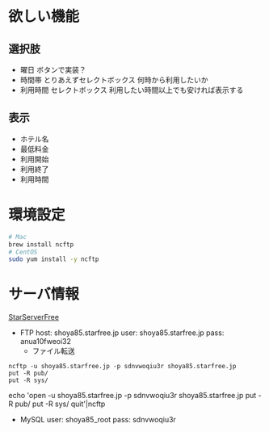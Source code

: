 # 欲しい機能
## 選択肢
- 曜日
    ボタンで実装？
- 時間帯
    とりあえずセレクトボックス
    何時から利用したいか
- 利用時間
    セレクトボックス
    利用したい時間以上でも安ければ表示する

## 表示
- ホテル名
- 最低料金
- 利用開始
- 利用終了
- 利用時間

# 環境設定
```sh
# Mac
brew install ncftp
# CentOS
sudo yum install -y ncftp
```

# サーバ情報
[StarServerFree](https://secure.netowl.jp/starserver/?action_user_free_index=true)
- FTP
    host: shoya85.starfree.jp
    user: shoya85.starfree.jp
    pass: anua10fweoi32
    - ファイル転送
```
ncftp -u shoya85.starfree.jp -p sdnvwoqiu3r shoya85.starfree.jp
put -R pub/
put -R sys/
```
echo 'open -u shoya85.starfree.jp -p sdnvwoqiu3r shoya85.starfree.jp
put -R pub/
put -R sys/
quit'|ncftp

- MySQL
    user: shoya85_root
    pass: sdnvwoqiu3r
